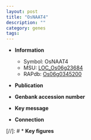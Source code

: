 ```yaml
---
layout: post
title: "OsNAAT4"
description: ""
category: genes
tags: 
---
```


* **Information**  
    + Symbol: OsNAAT4  
    + MSU: [LOC_Os06g23684](http://rice.uga.edu/cgi-bin/ORF_infopage.cgi?orf=LOC_Os06g23684)  
    + RAPdb: [Os06g0345200](http://rapdb.dna.affrc.go.jp/viewer/gbrowse_details/irgsp1?name=Os06g0345200)  

* **Publication**  

* **Genbank accession number**  

* **Key message**  

* **Connection**  

[//]: # * **Key figures**  


